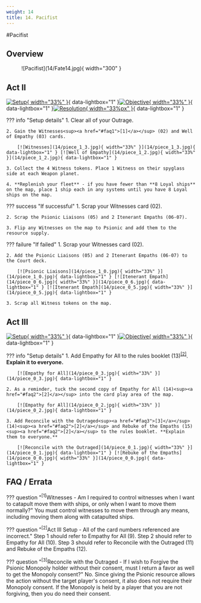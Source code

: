 ```yaml
---
weight: 14
title: 14. Pacifist
---
```

#Pacifist
## Overview
<figure markdown="span">
![Pacifist](14/Fate14.jpg){ width="300" }
</figure>

## Act II

[![Setup](14/piece_1_4.jpg){ width="33%" }](14/piece_1_4.jpg){ data-lightbox="1" }[![Objective](14/back_1_4.jpg){ width="33%" }](14/back_1_4.jpg){ data-lightbox="1" }[![Resolution](14/piece_1_1.jpg){ width="33%px" }](14/piece_1_1.jpg){ data-lightbox="1" }

??? info "Setup details"
    1. Clear all of your Outrage.
    
    2. Gain the Witnesses<sup><a href="#faq1">[1]</a></sup> (02) and Well of Empathy (03) cards.
    
        [![Witnesses](14/piece_1_3.jpg){ width="33%" }](14/piece_1_3.jpg){ data-lightbox="1" } [![Well of Empathy](14/piece_1_2.jpg){ width="33%" }](14/piece_1_2.jpg){ data-lightbox="1" }
    
    3. Collect the 4 Witness tokens. Place 1 Witness on their spyglass side at each Weapon planet.
    
    4. **Replenish your fleet** - if you have fewer than **8 Loyal ships** on the map, place 1 ship each in any systems until you have 8 Loyal ships on the map.

??? success "If successful"
    1. Scrap your Witnesses card (02).
    
    2. Scrap the Psionic Liaisons (05) and 2 Itenerant Empaths (06-07).
    
    3. Flip any Witnesses on the map to Psionic and add them to the resource supply.

??? failure "If failed"
    1. Scrap your Witnesses card (02).
    
    2. Add the Psionic Liaisons (05) and 2 Itenerant Empaths (06-07) to the Court deck.
    
        [![Psionic Liaisons](14/piece_1_0.jpg){ width="33%" }](14/piece_1_0.jpg){ data-lightbox="1" } [![Itenerant Empath](14/piece_0_6.jpg){ width="33%" }](14/piece_0_6.jpg){ data-lightbox="1" } [![Itenerant Empath](14/piece_0_5.jpg){ width="33%" }](14/piece_0_5.jpg){ data-lightbox="1" }
    
    3. Scrap all Witness tokens on the map.

## Act III

[![Setup](14/piece_0_4.jpg){ width="33%" }](14/piece_0_4.jpg){ data-lightbox="1" }[![Objective](14/back_0_4.jpg){ width="33%" }](14/back_0_4.jpg){ data-lightbox="1" }

??? info "Setup details"
    1. Add Empathy for All to the rules booklet (13)<sup><a href="#faq2">[2]</a></sup>. **Explain it to everyone.**
    
        [![Empathy for All](14/piece_0_3.jpg){ width="33%" }](14/piece_0_3.jpg){ data-lightbox="1" }
    
    2. As a reminder, tuck the second copy of Empathy for All (14)<sup><a href="#faq2">[2]</a></sup> into the card play area of the map.
    
        [![Empathy for All](14/piece_0_2.jpg){ width="33%" }](14/piece_0_2.jpg){ data-lightbox="1" }

    3. Add Reconcile with the Outraged<sup><a href="#faq3">[3]</a></sup> (14)<sup><a href="#faq2">[2]</a></sup> and Rebuke of the Empaths (15)<sup><a href="#faq2">[2]</a></sup> to the rules booklet. **Explain them to everyone.**

        [![Reconcile with the Outraged](14/piece_0_1.jpg){ width="33%" }](14/piece_0_1.jpg){ data-lightbox="1" } [![Rebuke of the Empaths](14/piece_0_0.jpg){ width="33%" }](14/piece_0_0.jpg){ data-lightbox="1" }

## FAQ / Errata

??? question "<sup>[1]</sup>Witnesses - Am I required to control witnesses when I want to catapult move them with ships, or only when I want to move them normally?"
    <a id="faq1"></a>You must control witnesses to move them through any means, including moving them along with catapulted ships.

??? question "<sup>[2]</sup>Act III Setup - All of the card numbers referenced are incorrect."
    <a id="faq2"></a>Step 1 should refer to Empathy for All (9). Step 2 should refer to Empathy for All (10). Step 3 should refer to Reconcile with the Outraged (11) and Rebuke of the Empaths (12).

??? question "<sup>[3]</sup>Reconcile with the Outraged - If I wish to Forgive the Psionic Monopoly holder without their consent, must I return a favor as well to get the Monopoly consent?"
    <a id="faq3"></a>No. Since giving the Psionic resource allows the action without the target player's consent, it also does not require their Monopoly consent. If the Monopoly is held by a player that you are not forgiving, then you do need their consent.